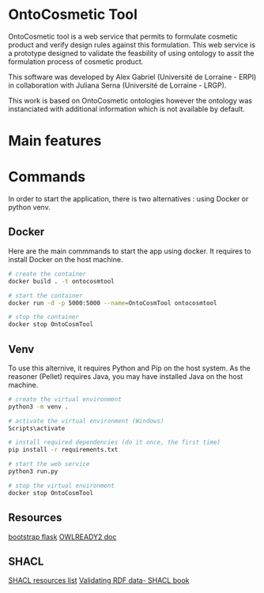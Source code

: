 # OntoCosmetic Tool

OntoCosmetic tool is a web service that permits to formulate cosmetic product and verify design rules against this formulation. 
This web service is a prototype designed to validate the feasbility of using ontology to assit the formulation process of cosmetic product.

This software was developed by Alex Gabriel (Université de Lorraine - ERPI) in collaboration with Juliana Serna (Université de Lorraine - LRGP).

This work is based on OntoCosmetic ontologies however the ontology was instanciated with additional information which is not available by default.

# Main features


# Commands 
In order to start the application, there is two alternatives : using Docker or python venv. 

## Docker
Here are the main commmands to start the app using docker. It requires to install Docker on the host machine.
```sh
# create the container
docker build . -t ontocosmtool

# start the container
docker run -d -p 5000:5000 --name=OntoCosmTool ontocosmtool

# stop the container
docker stop OntoCosmTool
```

## Venv
To use this alternive, it requires Python and Pip on the host system. As the reasoner (Pellet) requires Java, you may have installed Java on the host machine.

```sh
# create the virtual environment
python3 -m venv .

# activate the virtual environment (Windows)
Scripts\activate 

# install required dependencies (do it once, the first time)
pip install -r requirements.txt

# start the web service 
python3 run.py

# stop the virtual environment
docker stop OntoCosmTool
```

## Resources

[bootstrap flask](https://bootstrap-flask.readthedocs.io/en/stable/)
[OWLREADY2 doc](https://owlready2.readthedocs.io/en/latest/index.html)


## SHACL
[SHACL resources list](https://incf.github.io/neuroshapes/docs/shacl-tutorial/overview/index.html)
[Validating RDF data- SHACL book](http://book.validatingrdf.com/)